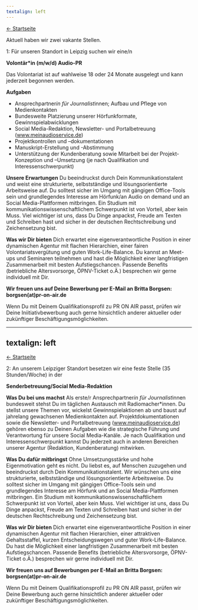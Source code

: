 ```yaml
---
textalign: left
---
```


[← Startseite](/)

Aktuell haben wir zwei vakante Stellen.

1: Für unseren Standort in Leipzig suchen wir eine/n


**Volontär*in (m/w/d) Audio-PR**


Das Volontariat ist auf wahlweise 18 oder 24 Monate ausgelegt und kann jederzeit begonnen werden.


**Aufgaben**
-	Ansprechpartner*in für Journalist*innen; Aufbau und Pflege von Medienkontakten
-	Bundesweite Platzierung unserer Hörfunkformate, Gewinnspielabwicklungen
-	Social Media-Redaktion, Newsletter- und Portalbetreuung (www.meinaudioservice.de)
-	Projektkontrollen und –dokumentationen
-	Manuskript-Erstellung und -Abstimmung
-	Unterstützung der Kundenberatung sowie Mitarbeit bei der Projekt-Konzeption und –Umsetzung (je nach Qualifikation und Interessenschwerpunkt)


**Unsere Erwartungen**
Du beeindruckst durch Dein Kommunikationstalent und weist eine strukturierte, selbstständige und lösungsorientierte Arbeitsweise auf. Du solltest sicher im Umgang mit gängigen Office-Tools sein und grundlegendes Interesse am Hörfunk/an Audio on demand und an Social Media-Plattformen mitbringen. Ein Studium mit kommunikationswissenschaftlichem Schwerpunkt ist von Vorteil, aber kein Muss. Viel wichtiger ist uns, dass Du Dinge anpackst, Freude am Texten und Schreiben hast und sicher in der deutschen Rechtschreibung und Zeichensetzung bist. 


**Was wir Dir bieten**
Dich erwartet eine eigenverantwortliche Position in einer dynamischen Agentur mit flachen Hierarchien, einer fairen Volontariatsvergütung und guten Work-Life-Balance.  Du kannst an Meet-ups und Seminaren teilnehmen und hast die Möglichkeit einer langfristigen Zusammenarbeit mit besten Aufstiegschancen. Passende Benefits (betriebliche Altersvorsorge, ÖPNV-Ticket o.Ä.) besprechen wir gerne individuell mit Dir.  



**Wir freuen uns auf Deine Bewerbung per E-Mail an Britta Borgsen: borgsen(at)pr-on-air.de**	


Wenn Du mit Deinem Qualifikationsprofil zu PR ON AIR passt, prüfen wir Deine Iniitiativbewerbung auch gerne hinsichtlich anderer aktueller oder zukünftiger Beschäftigungsmöglichkeiten.


---
textalign: left
---

[← Startseite](/)



2: An unserem Leipziger Standort besetzen wir eine feste Stelle (35 Stunden/Woche) in der


**Senderbetreuung/Social Media-Redaktion**


**Was Du bei uns machst**
Als erste/r Ansprechpartner*in für Journalist*innen bundesweit stehst Du im täglichen Austausch mit Radiomacher*innen. Du stellst unsere Themen vor, wickelst Gewinnspielaktionen ab und baust auf jahrelang gewachsenen Medienkontakten auf.  Projektdokumentationen sowie die Newsletter- und Portalbetreuung (www.meinaudioservice.de) gehören ebenso zu Deinen Aufgaben wie die strategische Führung und Verantwortung für unsere Social Media-Kanäle. Je nach Qualifikation und Interessenschwerpunkt kannst Du jederzeit auch in anderen Bereichen unserer Agentur (Redaktion, Kundenberatung) mitwirken.


**Was Du dafür mitbringst**
Ohne Umsetzungsstärke und hohe Eigenmotivation geht es nicht. Du liebst es, auf Menschen zuzugehen und beeindruckst durch Dein Kommunikationstalent. Wir wünschen uns eine strukturierte, selbstständige und lösungsorientierte Arbeitsweise. Du solltest sicher im Umgang mit gängigen Office-Tools sein und grundlegendes Interesse am Hörfunk und an Social Media-Plattformen mitbringen. Ein Studium mit kommunikationswissenschaftlichem Schwerpunkt ist von Vorteil, aber kein Muss. Viel wichtiger ist uns, dass Du Dinge anpackst, Freude am Texten und Schreiben hast und sicher in der deutschen Rechtschreibung und Zeichensetzung bist. 


**Was wir Dir bieten**
Dich erwartet eine eigenverantwortliche Position in einer dynamischen Agentur mit flachen Hierarchien, einer attraktiven Gehaltsstaffel, kurzen Entscheidungswegen und guter Work-Life-Balance. Du hast die Möglichkeit einer langfristigen Zusammenarbeit mit besten Aufstiegschancen. Passende Benefits (betriebliche Altersvorsorge, ÖPNV-Ticket o.Ä.) besprechen wir gerne individuell mit Dir.  


**Wir freuen uns auf Bewerbungen per E-Mail an Britta Borgsen: borgsen(at)pr-on-air.de**	


Wenn Du mit Deinem Qualifikationsprofil zu PR ON AIR passt, prüfen wir Deine Bewerbung auch gerne hinsichtlich anderer aktueller oder zukünftiger Beschäftigungsmöglichkeiten.

